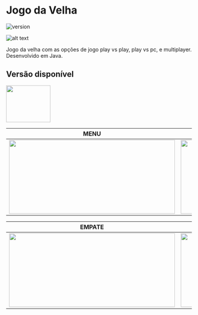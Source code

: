 # Jogo da Velha

![version](https://img.shields.io/badge/version-1.0.0-blue.svg)

![alt text](https://uploaddeimagens.com.br/images/001/967/488/original/7.png "tela")

Jogo da velha com as opções de jogo play vs play, play vs pc, e multiplayer. Desenvolvido em Java.

## Versão disponível

[<img src="https://portal.ifpe.edu.br/campus/palmares/noticias/divulgado-resultado-do-curso-de-extensao-em-java/javalogo.png/@@images/69c46ffa-cc8a-402e-89b3-c8ac41c96431.png" width="120" height="100" />](https://portal.ifpe.edu.br/campus/palmares/noticias/divulgado-resultado-do-curso-de-extensao-em-java/javalogo.png/@@images/69c46ffa-cc8a-402e-89b3-c8ac41c96431.png)

| MENU | JOGO |
| --- | --- |
| <img src="https://uploaddeimagens.com.br/images/001/967/482/original/1.png" width="450" height="200" /> | <img src="https://uploaddeimagens.com.br/images/001/967/483/original/3.png" width="450" height="200" />

| EMPATE | MULTIPLAYER |
| --- | --- |
|<img src="https://uploaddeimagens.com.br/images/001/967/486/original/6.png" width="450" height="200" /> | <img src="https://uploaddeimagens.com.br/images/001/967/489/original/11.png" width="450" height="200" />
